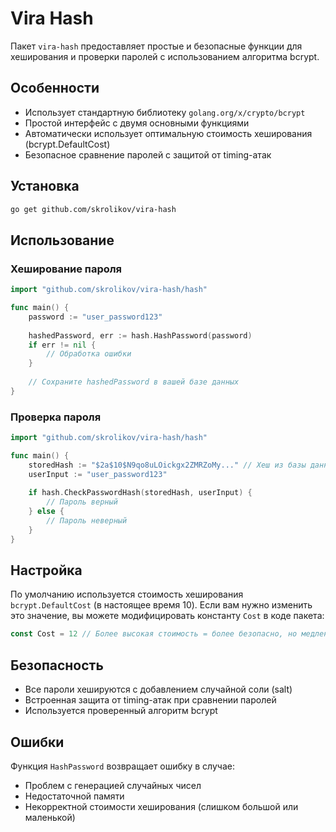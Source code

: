 # Vira Hash

Пакет `vira-hash` предоставляет простые и безопасные функции для хеширования и проверки паролей с использованием алгоритма bcrypt.

## Особенности

- Использует стандартную библиотеку `golang.org/x/crypto/bcrypt`
- Простой интерфейс с двумя основными функциями
- Автоматически использует оптимальную стоимость хеширования (bcrypt.DefaultCost)
- Безопасное сравнение паролей с защитой от timing-атак

## Установка

```bash
go get github.com/skrolikov/vira-hash
```

## Использование

### Хеширование пароля

```go
import "github.com/skrolikov/vira-hash/hash"

func main() {
    password := "user_password123"
    
    hashedPassword, err := hash.HashPassword(password)
    if err != nil {
        // Обработка ошибки
    }
    
    // Сохраните hashedPassword в вашей базе данных
}
```

### Проверка пароля

```go
import "github.com/skrolikov/vira-hash/hash"

func main() {
    storedHash := "$2a$10$N9qo8uLOickgx2ZMRZoMy..." // Хеш из базы данных
    userInput := "user_password123"
    
    if hash.CheckPasswordHash(storedHash, userInput) {
        // Пароль верный
    } else {
        // Пароль неверный
    }
}
```

## Настройка

По умолчанию используется стоимость хеширования `bcrypt.DefaultCost` (в настоящее время 10). Если вам нужно изменить это значение, вы можете модифицировать константу `Cost` в коде пакета:

```go
const Cost = 12 // Более высокая стоимость = более безопасно, но медленнее
```

## Безопасность

- Все пароли хешируются с добавлением случайной соли (salt)
- Встроенная защита от timing-атак при сравнении паролей
- Используется проверенный алгоритм bcrypt

## Ошибки

Функция `HashPassword` возвращает ошибку в случае:
- Проблем с генерацией случайных чисел
- Недостаточной памяти
- Некорректной стоимости хеширования (слишком большой или маленькой)